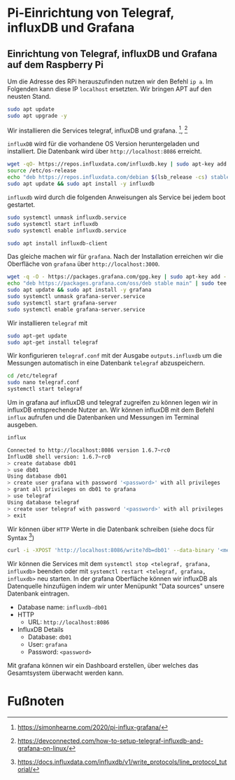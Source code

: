 # Pi-Einrichtung von Telegraf, influxDB und Grafana

## Einrichtung von Telegraf, influxDB und Grafana auf dem Raspberry Pi

Um die Adresse des RPi herauszufinden nutzen wir den Befehl `ip a`. Im Folgenden kann diese IP `localhost` ersetzten.
Wir bringen APT auf den neusten Stand.
```bash
sudo apt update
sudo apt upgrade -y
```
Wir installieren die Services telegraf, influxDB und grafana. [^1], [^2] 

`influxDB` wird für die vorhandene OS Version heruntergeladen und installiert. Die Datenbank wird über `http://localhost:8086` erreicht.
```bash
wget -qO- https://repos.influxdata.com/influxdb.key | sudo apt-key add -
source /etc/os-release
echo "deb https://repos.influxdata.com/debian $(lsb_release -cs) stable" | sudo tee /etc/apt/sources.list.d/influxdb.list
sudo apt update && sudo apt install -y influxdb
```
`influxdb` wird durch die folgenden Anweisungen als Service bei jedem boot gestartet.
```bash
sudo systemctl unmask influxdb.service
sudo systemctl start influxdb
sudo systemctl enable influxdb.service

sudo apt install influxdb-client
```
Das gleiche machen wir für `grafana`. Nach der Installation erreichen wir die Oberfläche von `grafana` über `http://localhost:3000`. 
```bash
wget -q -O - https://packages.grafana.com/gpg.key | sudo apt-key add -
echo "deb https://packages.grafana.com/oss/deb stable main" | sudo tee /etc/apt/sources.list.d/grafana.list
sudo apt update && sudo apt install -y grafana
sudo systemctl unmask grafana-server.service
sudo systemctl start grafana-server
sudo systemctl enable grafana-server.service
```
Wir installieren `telegraf` mit
```bash
sudo apt-get update
sudo apt-get install telegraf
```
Wir konfigurieren `telegraf.conf` mit der Ausgabe `outputs.influxdb` um die Messungen automatisch in eine Datenbank `telegraf` abzuspeichern.
```bash
cd /etc/telegraf
sudo nano telegraf.conf
systemctl start telegraf
```

Um in grafana auf influxDB und telegraf zugreifen zu können legen wir in influxDB entsprechende Nutzer an.
Wir können influxDB mit dem Befehl `influx` aufrufen und die Datenbanken und Messungen im Terminal ausgeben.
```bash
influx

Connected to http://localhost:8086 version 1.6.7~rc0
InfluxDB shell version: 1.6.7~rc0
> create database db01
> use db01
Using database db01
> create user grafana with password '<password>' with all privileges
> grant all privileges on db01 to grafana
> use telegraf
Using database telegraf
> create user telegraf with password '<password>' with all privileges
> exit 
```
Wir können über `HTTP` Werte in die Datenbank schreiben (siehe docs für Syntax [^3]) 
```bash
curl -i -XPOST 'http://localhost:8086/write?db=db01' --data-binary '<measurement>[,<tag-key>=<tag-value>...] <field-key>=<field-value>[,<field2-key>=<field2-value>...] [unix-nano-timestamp]'
```

Wir können die Services mit dem `systemctl stop <telegraf, grafana, influxdb>` beenden oder mit `systemctl restart <telegraf, grafana, influxdb>` neu starten.
In der grafana Oberfläche können wir influxDB als Datenquelle hinzufügen indem wir unter Menüpunkt "Data sources" unsere Datenbank eintragen.
+ Database name: `influxdb-db01`
+ HTTP
    + URL: `http://localhost:8086`
+ InfluxDB Details
    + Database: `db01`
    + User: `grafana`
    + Password: `<password>`

Mit grafana können wir ein Dashboard erstellen, über welches das Gesamtsystem überwacht werden kann.  

# Fußnoten

[^1]: https://simonhearne.com/2020/pi-influx-grafana/

[^2]: https://devconnected.com/how-to-setup-telegraf-influxdb-and-grafana-on-linux/

[^3]: https://docs.influxdata.com/influxdb/v1/write_protocols/line_protocol_tutorial/
